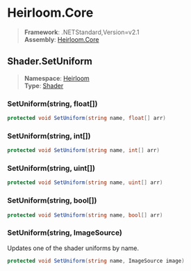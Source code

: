 # Heirloom.Core

> **Framework**: .NETStandard,Version=v2.1  
> **Assembly**: [Heirloom.Core][0]  

## Shader.SetUniform

> **Namespace**: [Heirloom][0]  
> **Type**: [Shader][1]  

### SetUniform(string, float[])

```cs
protected void SetUniform(string name, float[] arr)
```

### SetUniform(string, int[])

```cs
protected void SetUniform(string name, int[] arr)
```

### SetUniform(string, uint[])

```cs
protected void SetUniform(string name, uint[] arr)
```

### SetUniform(string, bool[])

```cs
protected void SetUniform(string name, bool[] arr)
```

### SetUniform(string, ImageSource)

Updates one of the shader uniforms by name.

```cs
protected void SetUniform(string name, ImageSource image)
```

[0]: ../../../Heirloom.Core.md
[1]: ../Shader.md

